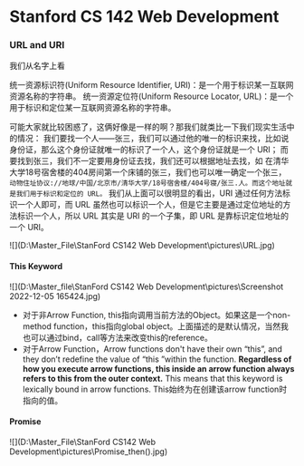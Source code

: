 # Stanford CS 142 Web Development

### URL and URI

我们从名字上看

统一资源标识符(Uniform Resource Identifier, URI)：是一个用于标识某一互联网资源名称的字符串。
统一资源定位符(Uniform Resource Locator, URL)：是一个用于标识和定位某一互联网资源名称的字符串。

可能大家就比较困惑了，这俩好像是一样的啊？那我们就类比一下我们现实生活中的情况：
我们要找一个人——张三，我们可以通过他的唯一的标识来找，比如说身份证，那么这个身份证就唯一的标识了一个人，这个身份证就是一个 URI；
而要找到张三，我们不一定要用身份证去找，我们还可以根据地址去找，如 在清华大学18号宿舍楼的404房间第一个床铺的张三，我们也可以唯一确定一个张三，
`动物住址协议://地球/中国/北京市/清华大学/18号宿舍楼/404号寝/张三.人。而这个地址就是我们用于标识和定位的 URL。`
我们从上面可以很明显的看出，URI 通过任何方法标识一个人即可，而 URL 虽然也可以标识一个人，但是它主要是通过定位地址的方法标识一个人，所以 URL 其实是 URI 的一个子集，即 URL 是靠标识定位地址的一个 URI。

![](D:\Master_File\StanFord CS142 Web Development\pictures\URL.jpg)



#### This Keyword

![](D:\Master_file\StanFord CS142 Web Development\pictures\Screenshot 2022-12-05 165424.jpg)

- 对于非Arrow Function, this指向调用当前方法的Object。如果这是一个non-method function，this指向global object。上面描述的是默认情况，当然我也可以通过bind，call等方法来改变this的reference。
- 对于Arrow Function，Arrow functions don't have their own “this”, and they don’t redefine the value of “this ”within the function. **Regardless of how you execute arrow functions, this inside an arrow function always refers to this from the outer context.** This means that this keyword is lexically bound in arrow functions. This始终为在创建该arrow function时指向的值。



#### Promise

![](D:\Master_File\StanFord CS142 Web Development\pictures\Promise_then().jpg)